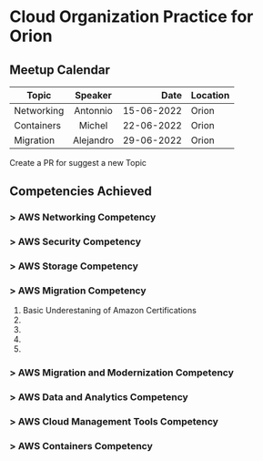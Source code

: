 # Cloud Organization Practice for Orion




## Meetup Calendar 

| Topic         | Speaker       | Date          | Location | 
| ------------- |:-------------:| -------------:|--------- |
| Networking    | Antonnio      |  15-06-2022   | Orion    |
| Containers    | Michel        |  22-06-2022   | Orion    |
| Migration     | Alejandro     |  29-06-2022   | Orion    |

Create a PR for suggest a new Topic  

## Competencies Achieved


### > AWS Networking Competency
### > AWS Security Competency
### > AWS Storage Competency
### > AWS Migration Competency

1. Basic Underestaning of Amazon Certifications  
1.  
1.  
1.  
1.  
 

### > AWS Migration and Modernization Competency
### > AWS Data and Analytics Competency
### > AWS Cloud Management Tools Competency
### > AWS Containers Competency